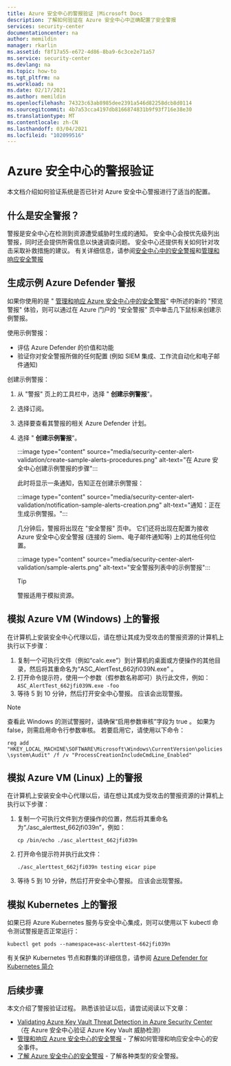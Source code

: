 ```yaml
---
title: Azure 安全中心的警报验证 |Microsoft Docs
description: 了解如何验证在 Azure 安全中心中正确配置了安全警报
services: security-center
documentationcenter: na
author: memildin
manager: rkarlin
ms.assetid: f8f17a55-e672-4d86-8ba9-6c3ce2e71a57
ms.service: security-center
ms.devlang: na
ms.topic: how-to
ms.tgt_pltfrm: na
ms.workload: na
ms.date: 02/17/2021
ms.author: memildin
ms.openlocfilehash: 74323c63ab8985dee2391a546d82258dcb8d0114
ms.sourcegitcommit: 4b7a53cca4197db8166874831b9f93f716e38e30
ms.translationtype: MT
ms.contentlocale: zh-CN
ms.lasthandoff: 03/04/2021
ms.locfileid: "102099516"
---
```

# <a name="alert-validation-in-azure-security-center"></a>Azure 安全中心的警报验证
本文档介绍如何验证系统是否已针对 Azure 安全中心警报进行了适当的配置。

## <a name="what-are-security-alerts"></a>什么是安全警报？
警报是安全中心在检测到资源遭受威胁时生成的通知。 安全中心会按优先级列出警报，同时还会提供所需信息以快速调查问题。 安全中心还提供有关如何针对攻击采取补救措施的建议。
有关详细信息，请参阅[安全中心中的安全警报](security-center-alerts-overview.md)和[管理和响应安全警报](security-center-managing-and-responding-alerts.md)


## <a name="generate-sample-azure-defender-alerts"></a>生成示例 Azure Defender 警报

如果你使用的是 " [管理和响应 Azure 安全中心中的安全警报](security-center-managing-and-responding-alerts.md)" 中所述的新的 "预览警报" 体验，则可以通过在 Azure 门户的 "安全警报" 页中单击几下鼠标来创建示例警报。

使用示例警报：

- 评估 Azure Defender 的价值和功能
- 验证你对安全警报所做的任何配置 (例如 SIEM 集成、工作流自动化和电子邮件通知) 

创建示例警报：

1. 从 "警报" 页上的工具栏中，选择 " **创建示例警报**"。 
1. 选择订阅。
1. 选择要查看其警报的相关 Azure Defender 计划。 
1. 选择 " **创建示例警报**"。

    :::image type="content" source="media/security-center-alert-validation/create-sample-alerts-procedures.png" alt-text="在 Azure 安全中心创建示例警报的步骤":::
    
    此时将显示一条通知，告知正在创建示例警报：

    :::image type="content" source="media/security-center-alert-validation/notification-sample-alerts-creation.png" alt-text="通知：正在生成示例警报。":::

    几分钟后，警报将出现在 "安全警报" 页中。 它们还将出现在配置为接收 Azure 安全中心安全警报 (连接的 Siem、电子邮件通知等) 上的其他任何位置。

    :::image type="content" source="media/security-center-alert-validation/sample-alerts.png" alt-text="安全警报列表中的示例警报":::

    > [!TIP]
    > 警报适用于模拟资源。

## <a name="simulate-alerts-on-your-azure-vms-windows"></a>模拟 Azure VM (Windows) 上的警报 <a name="validate-windows"></a>

在计算机上安装安全中心代理以后，请在想让其成为受攻击的警报资源的计算机上执行以下步骤：

1. 复制一个可执行文件（例如“calc.exe”）到计算机的桌面或方便操作的其他目录，然后将其重命名为“ASC_AlertTest_662jfi039N.exe” 。
1. 打开命令提示符，使用一个参数（假参数名称即可）执行此文件，例如：```ASC_AlertTest_662jfi039N.exe -foo```
1. 等待 5 到 10 分钟，然后打开安全中心警报。 应该会出现警报。

> [!NOTE]
> 查看此 Windows 的测试警报时，请确保“启用参数审核”字段为 true 。 如果为 false，则需启用命令行参数审核。 若要启用它，请使用以下命令：
>
>```reg add "HKEY_LOCAL_MACHINE\SOFTWARE\Microsoft\Windows\CurrentVersion\policies\system\Audit" /f /v "ProcessCreationIncludeCmdLine_Enabled"```

## <a name="simulate-alerts-on-your-azure-vms-linux"></a>模拟 Azure VM (Linux) 上的警报 <a name="validate-linux"></a>

在计算机上安装安全中心代理以后，请在想让其成为受攻击的警报资源的计算机上执行以下步骤：
1. 复制一个可执行文件到方便操作的位置，然后将其重命名为“./asc_alerttest_662jfi039n”，例如：

    ```cp /bin/echo ./asc_alerttest_662jfi039n```

1. 打开命令提示符并执行此文件：

    ```./asc_alerttest_662jfi039n testing eicar pipe```

1. 等待 5 到 10 分钟，然后打开安全中心警报。 应该会出现警报。


## <a name="simulate-alerts-on-kubernetes"></a>模拟 Kubernetes 上的警报 <a name="validate-kubernetes"></a>

如果已将 Azure Kubernetes 服务与安全中心集成，则可以使用以下 kubectl 命令测试警报是否正常运行：

```kubectl get pods --namespace=asc-alerttest-662jfi039n```

有关保护 Kubernetes 节点和群集的详细信息，请参阅 [Azure Defender for Kubernetes 简介](defender-for-kubernetes-introduction.md)

## <a name="next-steps"></a>后续步骤
本文介绍了警报验证过程。 熟悉该验证以后，请尝试阅读以下文章：

* [Validating Azure Key Vault Threat Detection in Azure Security Center](https://techcommunity.microsoft.com/t5/azure-security-center/validating-azure-key-vault-threat-detection-in-azure-security/ba-p/1220336)（在 Azure 安全中心验证 Azure Key Vault 威胁检测）
* [管理和响应 Azure 安全中心的安全警报](security-center-managing-and-responding-alerts.md) - 了解如何管理和响应安全中心的安全事件。
* [了解 Azure 安全中心的安全警报](./security-center-alerts-overview.md) - 了解各种类型的安全警报。